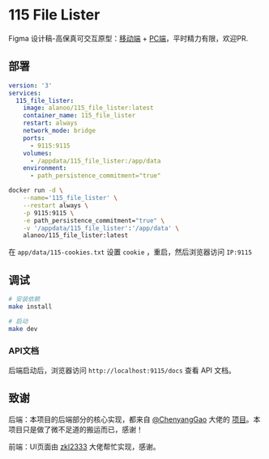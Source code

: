 # 115 File Lister

Figma 设计稿-高保真可交互原型：[移动端](https://www.figma.com/proto/XsOdLNW1WeIlO9buKodqlo/115Filelister?page-id=0%3A1&node-id=411-1764&viewport=-605%2C861%2C0.5&t=RkiOH1qpBqISYwc2-1&scaling=min-zoom&content-scaling=fixed&starting-point-node-id=411%3A1764&show-proto-sidebar=1)   +   [PC端](https://www.figma.com/proto/XsOdLNW1WeIlO9buKodqlo/115Filelister?page-id=0%3A1&node-id=407-1351&viewport=-605%2C861%2C0.5&t=RkiOH1qpBqISYwc2-1&scaling=min-zoom&content-scaling=fixed&starting-point-node-id=407%3A1351&show-proto-sidebar=1)，平时精力有限，欢迎PR.

## 部署

```yaml
version: '3'
services:
  115_file_lister:
    image: alanoo/115_file_lister:latest
    container_name: 115_file_lister
    restart: always
    network_mode: bridge
    ports:
      - 9115:9115
    volumes:
      - /appdata/115_file_lister:/app/data
    environment:
      - path_persistence_commitment="true"
```
```bash
docker run -d \
    --name='115_file_lister' \
    --restart always \
    -p 9115:9115 \
    -e path_persistence_commitment="true" \
    -v '/appdata/115_file_lister':'/app/data' \
    alanoo/115_file_lister:latest
```

在 `app/data/115-cookies.txt` 设置 `cookie` ，重启，然后浏览器访问 `IP:9115`

## 调试
```bash
# 安装依赖
make install

# 启动
make dev
```

### API文档
后端启动后，浏览器访问 `http://localhost:9115/docs` 查看 API 文档。

## 致谢
后端：本项目的后端部分的核心实现，都来自 [@ChenyangGao](https://github.com/ChenyangGao) 大佬的 [项目](https://github.com/ChenyangGao/web-mount-packs)。本项目只是做了微不足道的搬运而已，感谢！

前端：UI页面由 [zkl2333](https://github.com/zkl2333) 大佬帮忙实现，感谢。